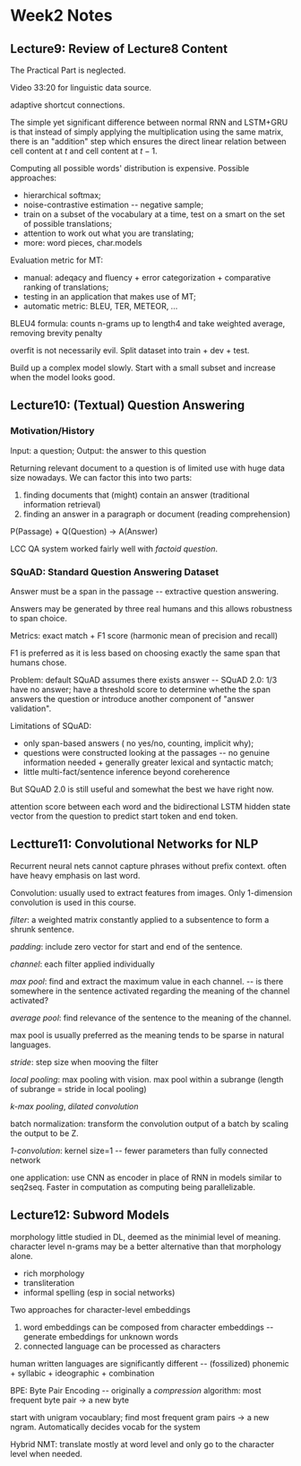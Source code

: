 # Week2 Notes

## Lecture9: Review of Lecture8 Content

The Practical Part is neglected.

Video 33:20 for linguistic data source.

adaptive shortcut connections.

The simple yet significant difference between normal RNN and LSTM+GRU is that instead of simply applying the multiplication using the same matrix, there is an "addition" step which ensures the direct linear relation between cell content at $t$ and cell content at $t-1$.

Computing all possible words' distribution is expensive. Possible approaches:

- hierarchical softmax;
- noise-contrastive estimation -- negative sample;
- train on a subset of the vocabulary at a time, test on a smart on the set of possible translations;
- attention to work out what you are translating;
- more: word pieces, char.models

Evaluation metric for MT:

- manual: adeqacy and fluency + error categorization + comparative ranking of translations;
- testing in an application that makes use of MT;
- automatic metric: BLEU, TER, METEOR, ...

BLEU4 formula: counts n-grams up to length4 and take weighted average, removing brevity penalty

overfit is not necessarily evil. Split dataset into train + dev + test.

Build up a complex model slowly. Start with a small subset and increase when the model looks good.

## Lecture10: (Textual) Question Answering

### Motivation/History

Input: a question; Output: the answer to this question

Returning relevant document to a question is of limited use with huge data size nowadays. We can factor this into two parts:

1. finding documents that (might) contain an answer (traditional information retrieval)
2. finding an answer in a paragraph or document (reading comprehension)

P(Passage) + Q(Question) -> A(Answer)

LCC QA system worked fairly well with *factoid question*.

### SQuAD: Standard Question Answering Dataset

Answer must be a span in the passage -- extractive question answering.

Answers may be generated by three real humans and this allows robustness to span choice.

Metrics: exact match + F1 score (harmonic mean of precision and recall)

F1 is preferred as it is less based on choosing exactly the same span that humans chose.

Problem: default SQuAD assumes there exists answer -- SQuAD 2.0: 1/3 have no answer; have a threshold score to determine whethe the span answers the question or introduce another component of "answer validation".

Limitations of SQuAD:

- only span-based answers ( no yes/no, counting, implicit why);
- questions were constructed looking at the passages -- no genuine information needed + generally greater lexical and syntactic match;
- little multi-fact/sentence inference beyond coreherence

But SQuAD 2.0 is still useful and somewhat the best we have right now.

attention score between each word and the bidirectional LSTM hidden state vector from the question to predict start token and end token.

## Lectture11: Convolutional Networks for NLP

Recurrent neural nets cannot capture phrases without prefix context. often have heavy emphasis on last word.

Convolution: usually used to extract features from images. Only 1-dimension convolution is used in this course.

*filter*: a weighted matrix constantly applied to a subsentence to form a shrunk sentence.

*padding*: include zero vector for start and end of the sentence.

*channel*: each filter applied individually

*max pool*: find and extract the maximum value in each channel. -- is there somewhere in the sentence activated regarding the meaning of the channel activated?

*average pool*: find relevance of the sentence to the meaning of the channel.

max pool is usually preferred as the meaning tends to be sparse in natural languages.

*stride*: step size when mooving the filter

*local pooling*: max pooling with vision. max pool within a subrange (length of subrange = stride in local pooling)

*k-max pooling*, *dilated convolution*

batch normalization: transform the convolution output of a batch by scaling the output to be Z.

*1-convolution*: kernel size=1 -- fewer parameters than fully connected network

one application: use CNN as encoder in place of RNN in models similar to seq2seq. Faster in computation as computing being parallelizable.

## Lecture12: Subword Models

morphology little studied in DL, deemed as the minimial level of meaning. character level n-grams may be a better alternative than that morphology alone.

- rich morphology
- transliteration
- informal spelling (esp in social networks)

Two approaches for character-level embeddings

1. word embeddings can be composed from character embeddings -- generate embeddings for unknown words
2. connected language can be processed as characters

human written languages are significantly different -- (fossilized) phonemic + syllabic + ideographic + combination

BPE: Byte Pair Encoding -- originally a *compression* algorithm: most frequent byte pair -> a new byte

start with unigram vocaublary; find most frequent gram pairs -> a new ngram. Automatically decides vocab for the system

Hybrid NMT: translate mostly at word level and only go to the character level when needed.
